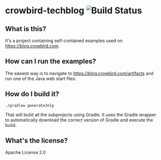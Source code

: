crowbird-techblog ![Build Status](https://va.crowbird.com/build-status/crowbird-techblog)
=================

What is this?
-------------

It's a project containing self-contained examples used on https://blog.crowbird.com.

How can I run the examples?
---------------------------

The easiest way is to navigate to https://blog.crowbird.com/artifacts and run
one of the Java web start files.

How do I build it?
------------------

    ./gradlew generateJnlp

That will build all the subprojects using Gradle. It uses the Gradle wrapper
to automatically download the correct version of Gradle and execute the build.

What's the license?
-------------------

Apache License 2.0
